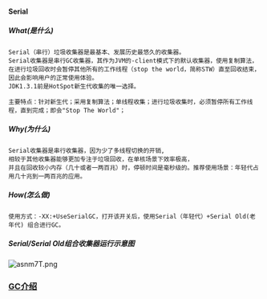 #### Serial

##### What(是什么)
```text
Serial（串行）垃圾收集器是最基本、发展历史最悠久的收集器。
Serial收集器是串行GC收集器，其作为JVM的-client模式下的默认收集器，使用复制算法，
在进行垃圾回收时会暂停其他所有的工作线程（stop the world，简称STW）直至回收结束，因此会影响用户的正常使用体验。
JDK1.3.1前是HotSpot新生代收集的唯一选择。

主要特点：针对新生代；采用复制算法；单线程收集；进行垃圾收集时，必须暂停所有工作线程，直到完成；即会"Stop The World"；

```

##### Why(为什么)
```text
Serial收集器是串行收集器，因为少了多线程切换的开销,
相较于其他收集器能够更加专注于垃圾回收，在单核场景下效率极高，
并且在回收较小内存（几十或者一两百兆）时，停顿时间是毫秒级的。推荐使用场景：年轻代占用几十兆到一两百兆的应用。

```
##### How(怎么做)
```text
使用方式：-XX:+UseSerialGC，打开该开关后，使用Serial（年轻代）+Serial Old(老年代) 组合进行GC。

```



##### Serial/Serial Old组合收集器运行示意图
![asnm7T.png](https://s1.ax1x.com/2020/08/05/asnm7T.png)


### [GC介绍](../README.md)